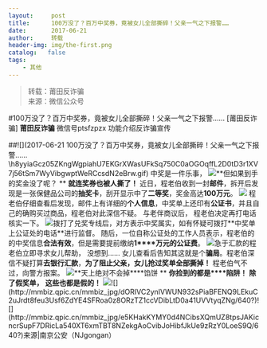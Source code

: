 ```yaml
---
layout:     post
title:      100万没了？百万中奖券，竟被女儿全部撕碎！父亲一气之下报警……
date:       2017-06-21
author:     转载
header-img: img/the-first.png
catalog:   false
tags:
    - 其他
---
```


<blockquote><p>转载：莆田反诈骗<br>
来源：微信公众号</p></blockquote>

#100万没了？百万中奖券，竟被女儿全部撕碎！父亲一气之下报警……
[莆田反诈骗]
**莆田反诈骗**
微信号ptsfzpzx
功能介绍反诈骗宣传

##![](2017-06-21
100万没了？百万中奖券，竟被女儿全部撕碎！父亲一气之下报警……\\h8yyiaGcz05ZKngWgpiahU7EKGrXWasUFkSq750C0aOGOqffL2D0tD3r1XV7j56tSm7WyVibgwptWeRCcsdN2eBrw.gif)
中奖是一件乐事，
![](http://mmbiz.qpic.cn/mmbiz_gif/dORIVC2ynIVWUN932sPiaBFENQ9LEkuC2wOFcJjA2tRoLJ4jQL6h0Z5RW9xgSu9DfPyuaDGe4Fv6d6OrLSwnTFw/0?)**但如果到手的奖金没了呢？
**
**就连奖券也被人撕了！**
近日，程老伯收到一封**邮件**，拆开后发现是一张保健品公司的**抽奖卡**，刮开显示中了**二等奖**，奖金高达**100万元**。
![]({{site.baseurl}}/postimg/h8yyiaGcz05ZjiaRica1ajKTNjHSMziaeRU7fQJlq3Vw4UcpPlU2AavHfpwMVTAMJvLAXXYlSXekJheqUBeZPg160Q.png)
程老伯仔细查看后发现，邮件上有详细的**个人信息**，中奖单上还印有**公证书**，并且自己的确购买过商品，程老伯对此深信不疑。
与老伴商议后，
程老伯决定再打电话核实一下。
![](http://mmbiz.qpic.cn/mmbiz_jpg/dORIVC2ynIVWUN932sPiaBFENQ9LEkuC28JjeKbjSa0fFB3OeJnF58t16dN9WicW4hPuSrFXH48cicFphtR0RfupQ/0?)拨打了兑奖专线后，对方表示中奖属实，如有怀疑可拨打**中奖单上公证处的电话**进行监督。
随后，一位自称公证处的工作人员表示，程老伯的的中奖信息**合法有效**，但是需要提前缴纳**1****万元的公证费**。
![](http://mmbiz.qpic.cn/mmbiz_gif/dORIVC2ynIVWUN932sPiaBFENQ9LEkuC2ho637o64RHVZPadDIqE2wcZpiak2sibCLBZ8EPBpjibJSlatdOXsRIX7w/0?)急于汇款的程老伯立即寻求女儿帮助，
没想到……
女儿查看后告知其这就是个**骗局**。程老伯深信不疑打算**去银行汇款**，**为了阻止父亲，女儿抢过奖单全部撕掉！**
程老伯气不过，向警方报案。
![](http://mmbiz.qpic.cn/mmbiz_jpg/dORIVC2ynIVWUN932sPiaBFENQ9LEkuC2iala1lXgNWanw8CibSRA9JubgIN2HP2hR2PBkHGdicuUGkXGZDjdGgmSg/0?)**天上绝对不会掉****馅饼
**
**你捡到的都是****陷阱！**
**除了假奖单，**
**这些也都是假的！**
![](http://mmbiz.qpic.cn/mmbiz_jpg/dORIVC2ynIVWUN932sPiaBFENQ9LEkuC2mlcNDEYTSNVibaIPpT5hOLBwuDea6jweajAf0bSXOygpTUia6oo1Y1ew/640?)![](http://mmbiz.qpic.cn/mmbiz_jpg/dORIVC2ynIVWUN932sPiaBFENQ9LEkuC2uJrdt8feu3Usf6ZdYE4SFRoa0z8ORzTZ1ccVDibLtD0a41UVVtyqZNg/640?)![](http://mmbiz.qpic.cn/mmbiz_jpg/e5KHakKYMY0d4NCibsXQmUZ8tpsJAKicncrSupF7DRicLa540XT6xmTBT8NZekgAoCvibJoHibfJkUe9zRzY0LoeS9Q/640?)来源|南京公安（NJgongan）
